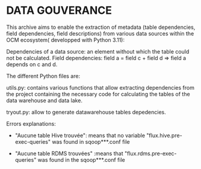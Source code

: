 # DATA GOUVERANCE

This archive aims to enable the extraction of metadata (table dependencies, field dependencies, field descriptions) from various data sources within the OCM ecosystem( developped with Python 3.11):

Dependencies of a data source: an element without which the table could not be calculated.
Field dependencies: field a = field c + field d => field a depends on c and d.

The different Python files are:

utils.py: contains various functions that allow extracting dependencies from the project containing the necessary code for calculating the tables of the data warehouse and data lake.

tryout.py: allow to generate datawarehouse tables depedencies.

Errors explanations: 

- "Aucune table Hive trouvée": means that no variable "flux\.hive\.pre-exec-queries" was found in sqoop***.conf file 

- "Aucune table RDMS trouvées" :means that  "flux\.rdms\.pre-exec-queries\" was found in the sqoop***.conf file





